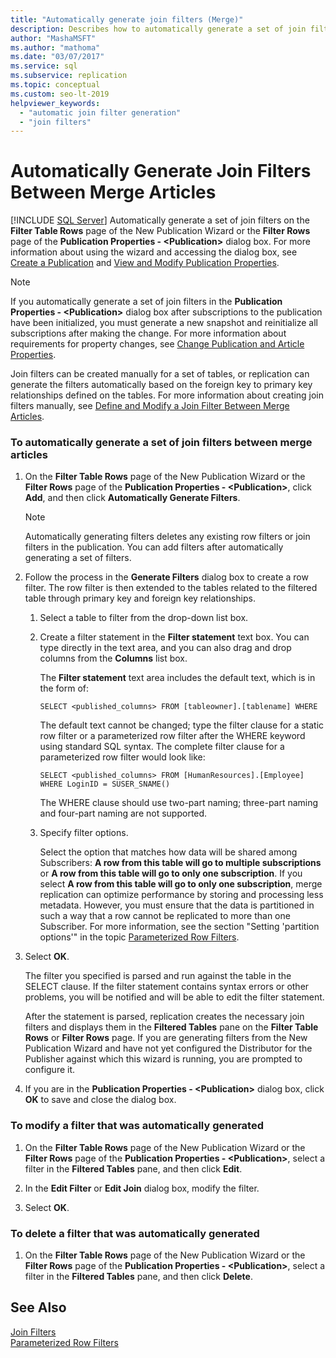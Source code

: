 ```yaml
---
title: "Automatically generate join filters (Merge)"
description: Describes how to automatically generate a set of join filters on the 'Filter Table Rows' page of the 'New Publication Wizard' for a Merge Publicaton in SQL Server Management Studio (SSMS).
author: "MashaMSFT"
ms.author: "mathoma"
ms.date: "03/07/2017"
ms.service: sql
ms.subservice: replication
ms.topic: conceptual
ms.custom: seo-lt-2019
helpviewer_keywords:
  - "automatic join filter generation"
  - "join filters"
---
```

# Automatically Generate Join Filters Between Merge Articles
[!INCLUDE [SQL Server](../../../includes/applies-to-version/sqlserver.md)]
  Automatically generate a set of join filters on the **Filter Table Rows** page of the New Publication Wizard or the **Filter Rows** page of the **Publication Properties - \<Publication>** dialog box. For more information about using the wizard and accessing the dialog box, see [Create a Publication](../../../relational-databases/replication/publish/create-a-publication.md) and [View and Modify Publication Properties](../../../relational-databases/replication/publish/view-and-modify-publication-properties.md).  
  
> [!NOTE]  
>  If you automatically generate a set of join filters in the **Publication Properties - \<Publication>** dialog box after subscriptions to the publication have been initialized, you must generate a new snapshot and reinitialize all subscriptions after making the change. For more information about requirements for property changes, see [Change Publication and Article Properties](../../../relational-databases/replication/publish/change-publication-and-article-properties.md).  
  
 Join filters can be created manually for a set of tables, or replication can generate the filters automatically based on the foreign key to primary key relationships defined on the tables. For more information about creating join filters manually, see [Define and Modify a Join Filter Between Merge Articles](../../../relational-databases/replication/publish/define-and-modify-a-join-filter-between-merge-articles.md).  
  
### To automatically generate a set of join filters between merge articles  
  
1.  On the **Filter Table Rows** page of the New Publication Wizard or the **Filter Rows** page of the **Publication Properties - \<Publication>**, click **Add**, and then click **Automatically Generate Filters**.  
  
    > [!NOTE]  
    >  Automatically generating filters deletes any existing row filters or join filters in the publication. You can add filters after automatically generating a set of filters.  
  
2.  Follow the process in the **Generate Filters** dialog box to create a row filter. The row filter is then extended to the tables related to the filtered table through primary key and foreign key relationships.  
  
    1.  Select a table to filter from the drop-down list box.  
  
    2.  Create a filter statement in the **Filter statement** text box. You can type directly in the text area, and you can also drag and drop columns from the **Columns** list box.  
  
         The **Filter statement** text area includes the default text, which is in the form of:  
  
        ```  
        SELECT <published_columns> FROM [tableowner].[tablename] WHERE  
        ```  
  
         The default text cannot be changed; type the filter clause for a static row filter or a parameterized row filter after the WHERE keyword using standard SQL syntax. The complete filter clause for a parameterized row filter would look like:  
  
        ```  
        SELECT <published_columns> FROM [HumanResources].[Employee] WHERE LoginID = SUSER_SNAME()  
        ```  
  
         The WHERE clause should use two-part naming; three-part naming and four-part naming are not supported.  
  
    3.  Specify filter options.  
  
         Select the option that matches how data will be shared among Subscribers: **A row from this table will go to multiple subscriptions** or **A row from this table will go to only one subscription**. If you select **A row from this table will go to only one subscription**, merge replication can optimize performance by storing and processing less metadata. However, you must ensure that the data is partitioned in such a way that a row cannot be replicated to more than one Subscriber. For more information, see the section "Setting 'partition options'" in the topic [Parameterized Row Filters](../../../relational-databases/replication/merge/parameterized-filters-parameterized-row-filters.md).  
  
3.  Select **OK**.
  
     The filter you specified is parsed and run against the table in the SELECT clause. If the filter statement contains syntax errors or other problems, you will be notified and will be able to edit the filter statement.  
  
     After the statement is parsed, replication creates the necessary join filters and displays them in the **Filtered Tables** pane on the **Filter Table Rows** or **Filter Rows** page. If you are generating filters from the New Publication Wizard and have not yet configured the Distributor for the Publisher against which this wizard is running, you are prompted to configure it.  
  
4.  If you are in the **Publication Properties - \<Publication>** dialog box, click **OK** to save and close the dialog box.  
  
### To modify a filter that was automatically generated  
  
1.  On the **Filter Table Rows** page of the New Publication Wizard or the **Filter Rows** page of the **Publication Properties - \<Publication>**, select a filter in the **Filtered Tables** pane, and then click **Edit**.  
  
2.  In the **Edit Filter** or **Edit Join** dialog box, modify the filter.  
  
3.  Select **OK**.
  
### To delete a filter that was automatically generated  
  
1.  On the **Filter Table Rows** page of the New Publication Wizard or the **Filter Rows** page of the **Publication Properties - \<Publication>**, select a filter in the **Filtered Tables** pane, and then click **Delete**.  
  
## See Also  
 [Join Filters](../../../relational-databases/replication/merge/join-filters.md)   
 [Parameterized Row Filters](../../../relational-databases/replication/merge/parameterized-filters-parameterized-row-filters.md)  
  
  

